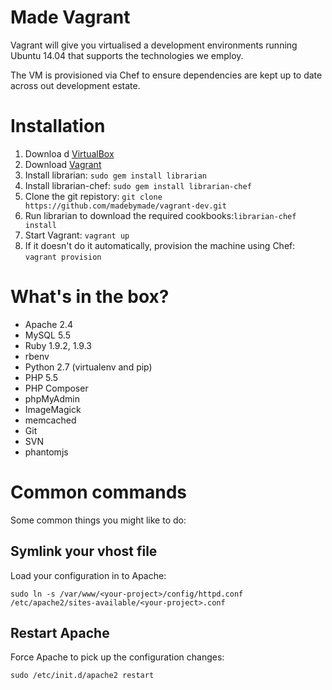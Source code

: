 Made Vagrant
============

Vagrant will give you virtualised a development environments running Ubuntu 14.04 that supports the technologies we employ.

The VM is provisioned via Chef to ensure dependencies are kept up to date across out development estate.


Installation
============
 1. Downloa d [VirtualBox](https://www.virtualbox.org/)
 2. Download [Vagrant](http://www.vagrantup.com/)
 3. Install librarian: `sudo gem install librarian`
 4. Install librarian-chef: `sudo gem install librarian-chef`
 5. Clone the git repistory: `git clone https://github.com/madebymade/vagrant-dev.git`
 6. Run librarian to download the required cookbooks:`librarian-chef install`
 7. Start Vagrant: `vagrant up`
 8. If it doesn't do it automatically, provision the machine using Chef: `vagrant provision`


What's in the box?
==================
 * Apache 2.4
 * MySQL 5.5
 * Ruby 1.9.2, 1.9.3
 * rbenv
 * Python 2.7 (virtualenv and pip)
 * PHP 5.5
 * PHP Composer
 * phpMyAdmin
 * ImageMagick
 * memcached
 * Git
 * SVN
 * phantomjs


Common commands
===============
Some common things you might like to do:


Symlink your vhost file
-----------------------
Load your configuration in to Apache:

 `sudo ln -s /var/www/<your-project>/config/httpd.conf /etc/apache2/sites-available/<your-project>.conf`


Restart Apache
--------------
Force Apache to pick up the configuration changes:

 `sudo /etc/init.d/apache2 restart`
